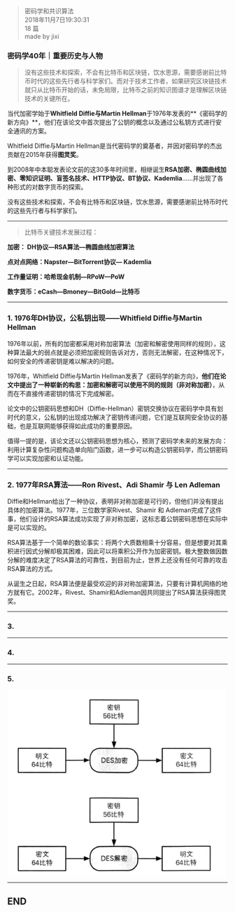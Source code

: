 > 密码学和共识算法  
> 2018年11月7日19:30:31       
> 18 篇  
>made by jixi

### 密码学40年｜重要历史与人物
>没有这些技术和探索，不会有比特币和区块链，饮水思源，需要感谢前比特币时代的这些先行者与科学家们。而对于技术工作者，如果研究区块链技术就只从比特币开始的话，未免局限，比特币之前的知识图谱才是理解区块链技术的关键所在。

当代加密学始于**Whitfield Diffie与Martin Hellman**于1976年发表的**《密码学的新方向》**，他们在该论文中首次提出了公钥的概念以及通过公私钥方式进行安全通讯的方案。


Whitfield Diffie与Martin Hellman是当代密码学的奠基者，并因对密码学的杰出贡献在2015年获得**图灵奖**。


到2008年中本聪发表论文前的这30多年时间里，相继诞生**RSA加密、椭圆曲线加密、零知识证明、盲签名技术、HTTP协议、BT协议、Kademlia**……并出现了各种形式的对数字货币的探索。

没有这些技术和探索，不会有比特币和区块链，饮水思源，需要感谢前比特币时代的这些先行者与科学家们。
 
----------
>比特币关键技术发展过程：  



**加密： DH协议—RSA算法—椭圆曲线加密算法**  

**点对点网络：Napster—BitTorrent协议— Kademlia**  

**工作量证明：哈希现金机制—RPoW—PoW**  

**数字货币：eCash—Bmoney—BitGold—比特币**  


----------


### 1. 1976年DH协议，公私钥出现——Whitfield Diffie与Martin Hellman

1976年以前，所有的加密都采用对称加密算法（加密和解密使用同样的规则），这种算法最大的弱点就是必须把加密规则告诉对方，否则无法解密，在这种情况下，如何安全的传递密钥是难以解决的问题。  

1976年，Whitfield Diffie与Martin Hellman发表了《密码学的新方向》，**他们在论文中提出了一种崭新的构思：加密和解密可以使用不同的规则（非对称加密）**，从而在不直接传递密钥的情况下完成解密。  

论文中的公钥密码思想和DH（Diffie-Hellman）密钥交换协议在密码学中具有划时代的意义，公私钥的出现成功解决了密钥传递问题，它们是互联网安全协议的基础，也是互联网能够获得如此成功的重要原因。  

值得一提的是，该论文还以公钥密码思想为核心，预测了密码学未来的发展方向：利用计算复杂性问题构造单向陷门函数，进一步可以构造公钥密码学，而公钥密码学可以实现加密和认证功能。  

----------

### 2. 1977年RSA算法——Ron Rivest、Adi Shamir 与 Len Adleman
Diffie和Hellman给出了一种协议，表明非对称加密是可行的，但他们并没有提出具体的加密算法。1977年，三位数学家Rivest、Shamir 和 Adleman完成了这件事，他们设计的RSA算法成功实现了非对称加密，这标志着公钥密码思想在实际中是可以实现的。  



RSA算法基于一个简单的数论事实：将两个大质数相乘十分容易，但是想要对其乘积进行因式分解却极其困难，因此可以将乘积公开作为加密密钥。极大整数做因数分解的难度决定了RSA算法的可靠性，到目前为止，世界上还没有任何可靠的攻击RSA算法的方式。  



从诞生之日起，RSA算法便是最受欢迎的非对称加密算法，只要有计算机网络的地方就有它。2002年，Rivest、Shamir和Adleman因共同提出了RSA算法获得图灵奖。  


----------

### 3. 


----------

### 4. 


----------

### 5. 


<img src="https://www.github.com/jixiyu/images3/raw/master/小书匠/1541557686265.png" width="500" hegiht="500" align="center" /> 

----------
## END

